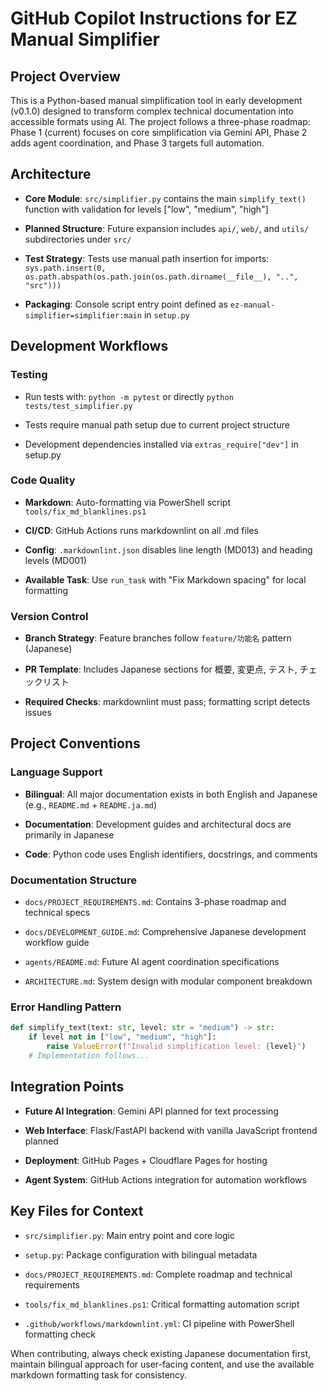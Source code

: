 # GitHub Copilot Instructions for EZ Manual Simplifier

## Project Overview

This is a Python-based manual simplification tool in early development (v0.1.0) designed to transform complex technical documentation into accessible formats using AI. The project follows a three-phase roadmap: Phase 1 (current) focuses on core simplification via Gemini API, Phase 2 adds agent coordination, and Phase 3 targets full automation.

## Architecture

- **Core Module**: `src/simplifier.py` contains the main `simplify_text()` function with validation for levels ["low", "medium", "high"]

- **Planned Structure**: Future expansion includes `api/`, `web/`, and `utils/` subdirectories under `src/`

- **Test Strategy**: Tests use manual path insertion for imports: `sys.path.insert(0, os.path.abspath(os.path.join(os.path.dirname(__file__), "..", "src")))`

- **Packaging**: Console script entry point defined as `ez-manual-simplifier=simplifier:main` in `setup.py`

## Development Workflows

### Testing

- Run tests with: `python -m pytest` or directly `python tests/test_simplifier.py`

- Tests require manual path setup due to current project structure

- Development dependencies installed via `extras_require["dev"]` in setup.py

### Code Quality

- **Markdown**: Auto-formatting via PowerShell script `tools/fix_md_blanklines.ps1`

- **CI/CD**: GitHub Actions runs markdownlint on all .md files

- **Config**: `.markdownlint.json` disables line length (MD013) and heading levels (MD001)

- **Available Task**: Use `run_task` with "Fix Markdown spacing" for local formatting

### Version Control

- **Branch Strategy**: Feature branches follow `feature/功能名` pattern (Japanese)

- **PR Template**: Includes Japanese sections for 概要, 変更点, テスト, チェックリスト

- **Required Checks**: markdownlint must pass; formatting script detects issues

## Project Conventions

### Language Support

- **Bilingual**: All major documentation exists in both English and Japanese (e.g., `README.md` + `README.ja.md`)

- **Documentation**: Development guides and architectural docs are primarily in Japanese

- **Code**: Python code uses English identifiers, docstrings, and comments

### Documentation Structure

- `docs/PROJECT_REQUIREMENTS.md`: Contains 3-phase roadmap and technical specs

- `docs/DEVELOPMENT_GUIDE.md`: Comprehensive Japanese development workflow guide

- `agents/README.md`: Future AI agent coordination specifications

- `ARCHITECTURE.md`: System design with modular component breakdown

### Error Handling Pattern

```python
def simplify_text(text: str, level: str = "medium") -> str:
    if level not in ["low", "medium", "high"]:
        raise ValueError(f"Invalid simplification level: {level}")
    # Implementation follows...
```

## Integration Points

- **Future AI Integration**: Gemini API planned for text processing

- **Web Interface**: Flask/FastAPI backend with vanilla JavaScript frontend planned

- **Deployment**: GitHub Pages + Cloudflare Pages for hosting

- **Agent System**: GitHub Actions integration for automation workflows

## Key Files for Context

- `src/simplifier.py`: Main entry point and core logic

- `setup.py`: Package configuration with bilingual metadata

- `docs/PROJECT_REQUIREMENTS.md`: Complete roadmap and technical requirements

- `tools/fix_md_blanklines.ps1`: Critical formatting automation script

- `.github/workflows/markdownlint.yml`: CI pipeline with PowerShell formatting check

When contributing, always check existing Japanese documentation first, maintain bilingual approach for user-facing content, and use the available markdown formatting task for consistency.
